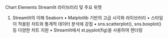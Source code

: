 
Chart Elements
Streamlit 라이브러리 및 주요 위젯
01. Streamlit의 이해
Seaborn
• Matplotlib 기반의 고급 시각화 라이브러리
• 스타일이 적용된 차트와 통계적 데이터 분석에 강점
• sns.scatterplot(), sns.boxplot() 등 다양한 차트 지원
• Streamlit에서 st.pyplot(fig)을 사용하여 렌더링
